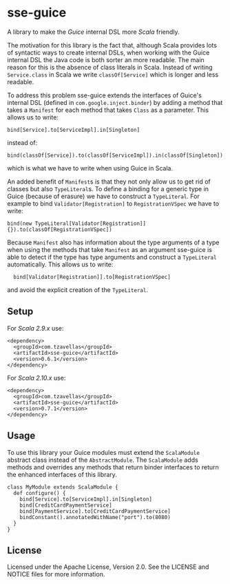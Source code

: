 
# sse-guice

A library to make the *Guice* internal DSL more *Scala* friendly.

The motivation for this library is the fact that, although Scala provides lots
of syntactic ways to create internal DSLs, when working with the Guice internal
DSL the Java code is both sorter an more readable. The main reason for this is
the absence of class literals in Scala. Instead of writing `Service.class` in
Scala we write `classOf[Service]` which is longer and less readable.

To address this problem sse-guice extends the interfaces of Guice's internal
DSL (defined in `com.google.inject.binder`) by adding a method that takes a
`Manifest` for each method that takes `Class` as a parameter. This allows us to
write:

	bind[Service].to[ServiceImpl].in[Singleton]

instead of:

	bind(classOf[Service]).to(classOf[ServiceImpl]).in(classOf[Singleton])

which is what we have to write when using Guice in Scala.

An added benefit of `Manifest`s is that they not only allow us to get rid of
classes but also `TypeLiteral`s. To define a binding for a generic type in
Guice (because of erasure) we have to construct a `TypeLiteral`. For example
to bind `Validator[Registration]` to `RegistrationVSpec` we have to write:

	bind(new TypeLiteral[Validator[Registration]] {}).to(classOf[RegistrationVSpec])

Because `Manifest` also has information about the type arguments of a type when
using the methods that take `Manifest` as an argument sse-guice is able to
detect if the type has type arguments and construct a `TypeLiteral`
automatically. This allows us to write:

	  bind[Validator[Registration]].to[RegistrationVSpec]

and avoid the explicit creation of the `TypeLiteral`.

## Setup

For *Scala 2.9.x* use:

	<dependency>
	  <groupId>com.tzavellas</groupId>
	  <artifactId>sse-guice</artifactId>
	  <version>0.6.1</version>
	</dependency>

For *Scala 2.10.x* use:

	<dependency>
	  <groupId>com.tzavellas</groupId>
	  <artifactId>sse-guice</artifactId>
	  <version>0.7.1</version>
	</dependency>

## Usage

To use this library your Guice modules must extend the `ScalaModule` abstract
class instead of the `AbstractModule`. The `ScalaModule` adds methods and
overrides any methods that return binder interfaces to return the enhanced
interfaces of this library.

	class MyModule extends ScalaModule {
	  def configure() {
	    bind[Service].to[ServiceImpl].in[Singleton]
		bind[CreditCardPaymentService]
		bind[PaymentService].to[CreditCardPaymentService]
	    bindConstant().annotatedWithName("port").to(8080)
	  }
	} 


## License

Licensed under the Apache License, Version 2.0. See the LICENSE and NOTICE
files for more information.
